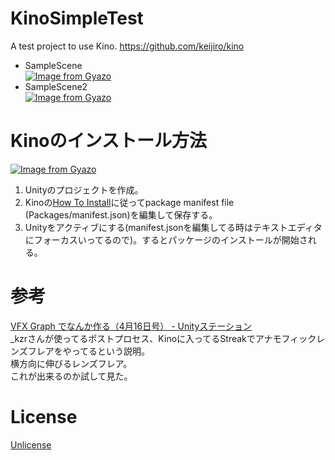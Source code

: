 # KinoSimpleTest
A test project to use Kino. https://github.com/keijiro/kino
- SampleScene   
[![Image from Gyazo](https://i.gyazo.com/143585f7661fb06d5a10e7a3ddac729f.gif)](https://gyazo.com/143585f7661fb06d5a10e7a3ddac729f)
- SampleScene2  
[![Image from Gyazo](https://i.gyazo.com/7d54b9f348f011ee8c76c2e2efc42a4c.gif)](https://gyazo.com/7d54b9f348f011ee8c76c2e2efc42a4c)

# Kinoのインストール方法
[![Image from Gyazo](https://i.gyazo.com/23745a8ffece9115b28971c0c7f9fdd7.png)](https://gyazo.com/23745a8ffece9115b28971c0c7f9fdd7)
1. Unityのプロジェクトを作成。
2. Kinoの[How To Install](https://github.com/keijiro/kino#how-to-install)に従ってpackage manifest file (Packages/manifest.json)を編集して保存する。  
3. Unityをアクティブにする(manifest.jsonを編集してる時はテキストエディタにフォーカスいってるので)。するとパッケージのインストールが開始される。

# 参考
[VFX Graph でなんか作る（4月16日号） - Unityステーション](https://www.youtube.com/watch?v=6Ff7S4ocNGs&feature=youtu.be&t=4702)   
_kzrさんが使ってるポストプロセス、Kinoに入ってるStreakでアナモフィックレンズフレアをやってるという説明。  
横方向に伸びるレンズフレア。  
これが出来るのか試して見た。  

# License
[Unlicense](https://unlicense.org/)
